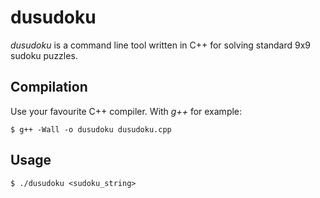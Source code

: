 dusudoku
========
_dusudoku_ is a command line tool written in C++ for solving standard 9x9 sudoku puzzles.

Compilation
-----------
Use your favourite C++ compiler. With _g++_ for example:

```
$ g++ -Wall -o dusudoku dusudoku.cpp
```

Usage
-----
```
$ ./dusudoku <sudoku_string>
```
